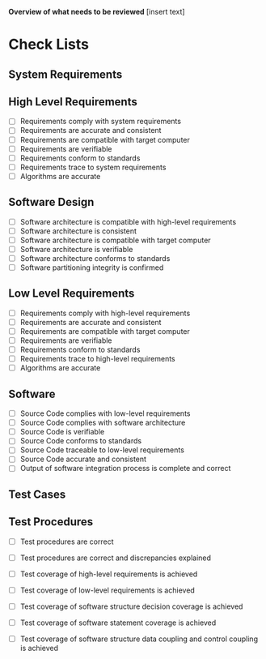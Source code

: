 **Overview of what needs to be reviewed**
[insert text]

# Check Lists
## System Requirements
## High Level Requirements
 - [ ] Requirements comply with system requirements
 - [ ] Requirements are accurate and consistent
 - [ ] Requirements are compatible with target computer
 - [ ] Requirements are verifiable
 - [ ] Requirements conform to standards
 - [ ] Requirements trace to system requirements
 - [ ] Algorithms are accurate
## Software Design
- [ ] Software architecture is compatible with high-level requirements
- [ ] Software architecture is consistent
- [ ] Software architecture is compatible with target computer
- [ ] Software architecture is verifiable
- [ ] Software architecture conforms to standards
- [ ] Software partitioning integrity is confirmed
## Low Level Requirements 
- [ ] Requirements comply with high-level requirements
- [ ] Requirements are accurate and consistent
- [ ] Requirements are compatible with target computer
- [ ] Requirements are verifiable
- [ ] Requirements conform to standards
- [ ] Requirements trace to high-level requirements
- [ ] Algorithms are accurate
## Software 
- [ ] Source Code complies with low-level requirements
- [ ] Source Code complies with software architecture
- [ ] Source Code is verifiable
- [ ] Source Code conforms to standards
- [ ] Source Code traceable to low-level requirements
- [ ] Source Code accurate and consistent
- [ ] Output of software integration process is complete and correct
## Test Cases 
## Test Procedures
- [ ] Test procedures are correct
- [ ] Test procedures are correct and discrepancies explained
- [ ] Test coverage of high-level requirements is achieved
- [ ] Test coverage of low-level requirements is achieved
- [ ] Test coverage of software structure decision coverage is achieved
- [ ] Test coverage of software statement coverage is achieved
- [ ] Test coverage of software structure data coupling and control coupling is achieved


